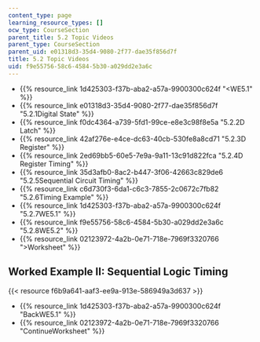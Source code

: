 ```yaml
---
content_type: page
learning_resource_types: []
ocw_type: CourseSection
parent_title: 5.2 Topic Videos
parent_type: CourseSection
parent_uid: e01318d3-35d4-9080-2f77-dae35f856d7f
title: 5.2 Topic Videos
uid: f9e55756-58c6-4584-5b30-a029dd2e3a6c
---
```


*   {{% resource_link 1d425303-f37b-aba2-a57a-9900300c624f "\<WE5.1" %}}
*   {{% resource_link e01318d3-35d4-9080-2f77-dae35f856d7f "5.2.1Digital State" %}}
*   {{% resource_link f0dc4364-a739-5fd1-99ce-e8e3c98f8e5a "5.2.2D Latch" %}}
*   {{% resource_link 42af276e-e4ce-dc63-40cb-530fe8a8cd71 "5.2.3D Register" %}}
*   {{% resource_link 2ed69bb5-60e5-7e9a-9a11-13c91d822fca "5.2.4D Register Timing" %}}
*   {{% resource_link 35d3afb0-8ac2-b447-3f06-42663c829de6 "5.2.5Sequential Circuit Timing" %}}
*   {{% resource_link c6d730f3-6da1-c6c3-7855-2c0672c7fb82 "5.2.6Timing Example" %}}
*   {{% resource_link 1d425303-f37b-aba2-a57a-9900300c624f "5.2.7WE5.1" %}}
*   {{% resource_link f9e55756-58c6-4584-5b30-a029dd2e3a6c "5.2.8WE5.2" %}}
*   {{% resource_link 02123972-4a2b-0e71-718e-7969f3320766 "\>Worksheet" %}}

Worked Example II: Sequential Logic Timing
------------------------------------------

{{< resource f6b9a641-aaf3-ee9a-913e-586949a3d637 >}}

*   {{% resource_link 1d425303-f37b-aba2-a57a-9900300c624f "BackWE5.1" %}}
*   {{% resource_link 02123972-4a2b-0e71-718e-7969f3320766 "ContinueWorksheet" %}}